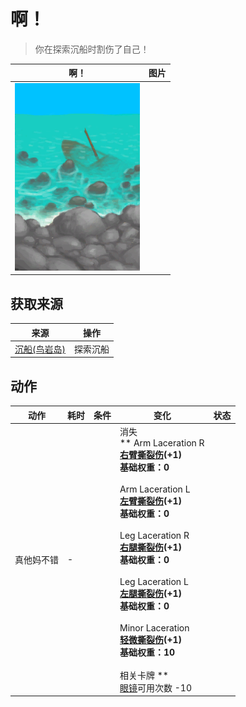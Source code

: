 # 啊！  
> 你在探索沉船时割伤了自己！  
  
  啊！  |   图片   
 ----  |  ----:   
   |  <img decoding="async" src="Sprite/Shipwreck.png" href="a.md" style="max-width:300px;max-height:300px;">   
  
## 获取来源  
来源  |  操作  
----  |  ----  
[沉船(鸟岩岛)](Shipwreck.md)  |  探索沉船  
## 动作  
动作  |  耗时  |  条件  |  变化  |  状态  
----  |  ----  |  ----  |  ----  |  ----  
真他妈不错<br>  |  -  |    |  消失<br>** Arm Laceration R **<br>  [右臂撕裂伤](W_ArmLacerationR.md)(+1)<br>基础权重：0<br><br>** Arm Laceration L **<br>  [左臂撕裂伤](W_ArmLacerationL.md)(+1)<br>基础权重：0<br><br>** Leg Laceration R **<br>  [右腿撕裂伤](W_LegLacerationR.md)(+1)<br>基础权重：0<br><br>** Leg Laceration L **<br>  [左腿撕裂伤](W_LegLacerationL.md)(+1)<br>基础权重：0<br><br>** Minor Laceration **<br>  [轻微撕裂伤](W_MinorLaceration.md)(+1)<br>基础权重：10<br><br>** 相关卡牌 **<br>[眼镜](Glasses.md)可用次数  -10  |    
